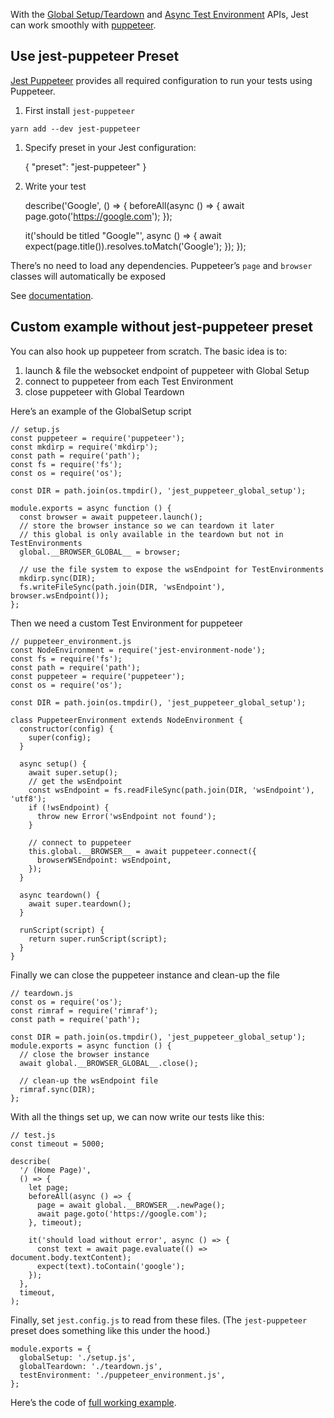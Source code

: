 With the [Global Setup/Teardown](Configuration.md#globalsetup-string) and [Async Test Environment](Configuration.md#testenvironment-string) APIs, Jest can work smoothly with [puppeteer](https://github.com/GoogleChrome/puppeteer).

## Use jest-puppeteer Preset

[Jest Puppeteer](https://github.com/smooth-code/jest-puppeteer) provides all required configuration to run your tests using Puppeteer.

1.  First install `jest-puppeteer`

<!-- -->

    yarn add --dev jest-puppeteer

1.  Specify preset in your Jest configuration:

    { "preset": "jest-puppeteer" }

1.  Write your test

    describe('Google', () => { beforeAll(async () => { await page.goto('https://google.com'); });

    it('should be titled "Google"', async () => { await expect(page.title()).resolves.toMatch('Google'); }); });

There’s no need to load any dependencies. Puppeteer’s `page` and `browser` classes will automatically be exposed

See [documentation](https://github.com/smooth-code/jest-puppeteer).

## Custom example without jest-puppeteer preset

You can also hook up puppeteer from scratch. The basic idea is to:

1.  launch & file the websocket endpoint of puppeteer with Global Setup
2.  connect to puppeteer from each Test Environment
3.  close puppeteer with Global Teardown

Here’s an example of the GlobalSetup script

    // setup.js
    const puppeteer = require('puppeteer');
    const mkdirp = require('mkdirp');
    const path = require('path');
    const fs = require('fs');
    const os = require('os');

    const DIR = path.join(os.tmpdir(), 'jest_puppeteer_global_setup');

    module.exports = async function () {
      const browser = await puppeteer.launch();
      // store the browser instance so we can teardown it later
      // this global is only available in the teardown but not in TestEnvironments
      global.__BROWSER_GLOBAL__ = browser;

      // use the file system to expose the wsEndpoint for TestEnvironments
      mkdirp.sync(DIR);
      fs.writeFileSync(path.join(DIR, 'wsEndpoint'), browser.wsEndpoint());
    };

Then we need a custom Test Environment for puppeteer

    // puppeteer_environment.js
    const NodeEnvironment = require('jest-environment-node');
    const fs = require('fs');
    const path = require('path');
    const puppeteer = require('puppeteer');
    const os = require('os');

    const DIR = path.join(os.tmpdir(), 'jest_puppeteer_global_setup');

    class PuppeteerEnvironment extends NodeEnvironment {
      constructor(config) {
        super(config);
      }

      async setup() {
        await super.setup();
        // get the wsEndpoint
        const wsEndpoint = fs.readFileSync(path.join(DIR, 'wsEndpoint'), 'utf8');
        if (!wsEndpoint) {
          throw new Error('wsEndpoint not found');
        }

        // connect to puppeteer
        this.global.__BROWSER__ = await puppeteer.connect({
          browserWSEndpoint: wsEndpoint,
        });
      }

      async teardown() {
        await super.teardown();
      }

      runScript(script) {
        return super.runScript(script);
      }
    }

Finally we can close the puppeteer instance and clean-up the file

    // teardown.js
    const os = require('os');
    const rimraf = require('rimraf');
    const path = require('path');

    const DIR = path.join(os.tmpdir(), 'jest_puppeteer_global_setup');
    module.exports = async function () {
      // close the browser instance
      await global.__BROWSER_GLOBAL__.close();

      // clean-up the wsEndpoint file
      rimraf.sync(DIR);
    };

With all the things set up, we can now write our tests like this:

    // test.js
    const timeout = 5000;

    describe(
      '/ (Home Page)',
      () => {
        let page;
        beforeAll(async () => {
          page = await global.__BROWSER__.newPage();
          await page.goto('https://google.com');
        }, timeout);

        it('should load without error', async () => {
          const text = await page.evaluate(() => document.body.textContent);
          expect(text).toContain('google');
        });
      },
      timeout,
    );

Finally, set `jest.config.js` to read from these files. (The `jest-puppeteer` preset does something like this under the hood.)

    module.exports = {
      globalSetup: './setup.js',
      globalTeardown: './teardown.js',
      testEnvironment: './puppeteer_environment.js',
    };

Here’s the code of [full working example](https://github.com/xfumihiro/jest-puppeteer-example).
